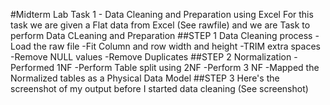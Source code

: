 #Midterm Lab Task 1 - Data Cleaning and Preparation using Excel
For this task we are given a Flat data from Excel (See rawfile) and we are Task to perform Data CLeaning and Preparation
##STEP 1 Data Cleaning process
-Load the raw file
-Fit Column and row width and height
-TRIM extra spaces
-Remove NULL values
-Remove Duplicates
##STEP 2 Normalization
-Performed 1NF
-Perform Table split using 2NF
-Perform 3 NF
-Mapped the Normalized tables as a Physical Data Model
##STEP 3 Here's the screenshot of my output before I started data cleaning (See screenshot)
